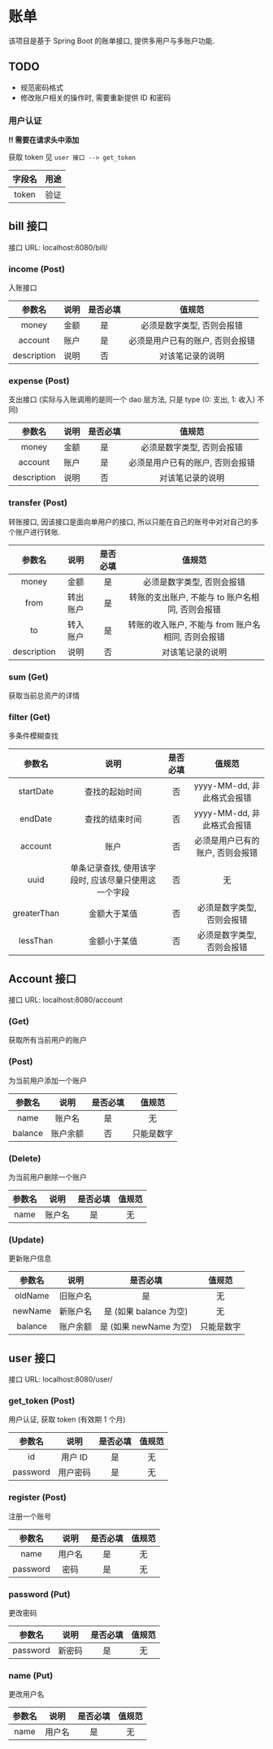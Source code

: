 # 账单
该项目是基于 Spring Boot 的账单接口, 提供多用户与多账户功能.

## TODO

- 规范密码格式
- 修改账户相关的操作时, 需要重新提供 ID 和密码

### 用户认证

**!! 需要在请求头中添加**

获取 token 见 `user 接口 --> get_token`

| 字段名|用途 |
| :---:|:---: |
| token | 验证 |

## bill 接口

接口 URL: localhost:8080/bill/

### income (Post)
入账接口

| 参数名 | 说明 | 是否必填 | 值规范 |
| :---:|:---:|:---:|:---: |
| money | 金额 | 是 | 必须是数字类型, 否则会报错 |
| account | 账户 | 是 | 必须是用户已有的账户, 否则会报错 |
| description | 说明 | 否 | 对该笔记录的说明 |

### expense (Post)
支出接口 (实际与入账调用的是同一个 dao 层方法, 只是 type (0: 支出, 1: 收入) 不同)

| 参数名 | 说明 | 是否必填 | 值规范 |
| :---: | :---: | :---: | :---: |
| money | 金额 | 是 | 必须是数字类型, 否则会报错 |
| account | 账户 | 是 | 必须是用户已有的账户, 否则会报错 |
| description | 说明 | 否 | 对该笔记录的说明 |

### transfer (Post)
转账接口, 因该接口是面向单用户的接口, 所以只能在自己的账号中对对自己的多个账户进行转账.

| 参数名 | 说明 | 是否必填 | 值规范 |
| :---: | :---: | :---: | :---: |
| money | 金额 | 是 | 必须是数字类型, 否则会报错 |
| from | 转出账户 | 是 | 转账的支出账户, 不能与 to 账户名相同, 否则会报错 |
| to | 转入账户 | 是 | 转账的收入账户, 不能与 from 账户名相同, 否则会报错 |
| description | 说明 | 否 | 对该笔记录的说明 |

### sum (Get)
获取当前总资产的详情

### filter (Get)
多条件模糊查找

| 参数名 | 说明 | 是否必填 | 值规范 |
| :---: | :---: | :---: | :---: |
| startDate | 查找的起始时间 | 否 | yyyy-MM-dd, 非此格式会报错 |
| endDate | 查找的结束时间 | 否 | yyyy-MM-dd, 非此格式会报错 |
| account | 账户 | 否 | 必须是用户已有的账户, 否则会报错 |
| uuid | 单条记录查找, 使用该字段时, 应该尽量只使用这一个字段 | 否 | 无 |
| greaterThan | 金额大于某值 | 否 | 必须是数字类型, 否则会报错 |
| lessThan | 金额小于某值 | 否 | 必须是数字类型, 否则会报错 |

## Account 接口

接口 URL: localhost:8080/account

### (Get)

获取所有当前用户的账户

### (Post)

为当前用户添加一个账户

| 参数名  |   说明   | 是否必填 |   值规范   |
| :-----: | :------: | :------: | :--------: |
|  name   |  账户名  |    是    |     无     |
| balance | 账户余额 |    否    | 只能是数字 |

### (Delete)

为当前用户删除一个账户

| 参数名 |  说明  | 是否必填 | 值规范 |
| :----: | :----: | :------: | :----: |
|  name  | 账户名 |    是    |   无   |

### (Update)

更新账户信息

| 参数名  |   说明   |        是否必填        |   值规范   |
| :-----: | :------: | :--------------------: | :--------: |
| oldName | 旧账户名 |           是           |     无     |
| newName | 新账户名 | 是 (如果 balance 为空) |     无     |
| balance | 账户余额 | 是 (如果 newName 为空) | 只能是数字 |

## user 接口

接口 URL: localhost:8080/user/

### get_token (Post)

用户认证, 获取 token (有效期 1 个月)

|  参数名  |   说明   | 是否必填 | 值规范 |
| :------: | :------: | :------: | :----: |
|    id    | 用户 ID  |    是    |   无   |
| password | 用户密码 |    是    |   无   |

### register (Post)

注册一个账号

|  参数名  |  说明  | 是否必填 | 值规范 |
| :------: | :----: | :------: | :----: |
|   name   | 用户名 |    是    |   无   |
| password |  密码  |    是    |   无   |

### password (Put)

更改密码

|  参数名  |  说明  | 是否必填 | 值规范 |
| :------: | :----: | :------: | :----: |
| password | 新密码 |    是    |   无   |

### name (Put)

更改用户名

| 参数名 |  说明  | 是否必填 | 值规范 |
| :----: | :----: | :------: | :----: |
|  name  | 用户名 |    是    |   无   |

